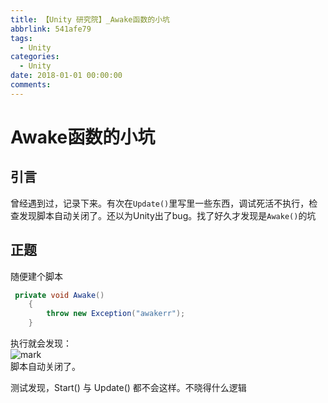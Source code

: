 ```yaml
---
title: 【Unity 研究院】_Awake函数的小坑
abbrlink: 541afe79
tags:
  - Unity
categories:
  - Unity
date: 2018-01-01 00:00:00
comments:
---
```

# Awake函数的小坑 
## 引言  
 曾经遇到过，记录下来。有次在`Update()`里写里一些东西，调试死活不执行，检查发现脚本自动关闭了。还以为Unity出了bug。找了好久才发现是`Awake()`的坑
## 正题

随便建个脚本
```C#
 private void Awake()
    {
        throw new Exception("awakerr");
    }  
```
执行就会发现：  
![mark](http://p3goxj4ar.bkt.clouddn.com/blog/180617/3hJhgK7GmH.png?imageslim)  
脚本自动关闭了。

测试发现，Start() 与 Update() 都不会这样。不晓得什么逻辑